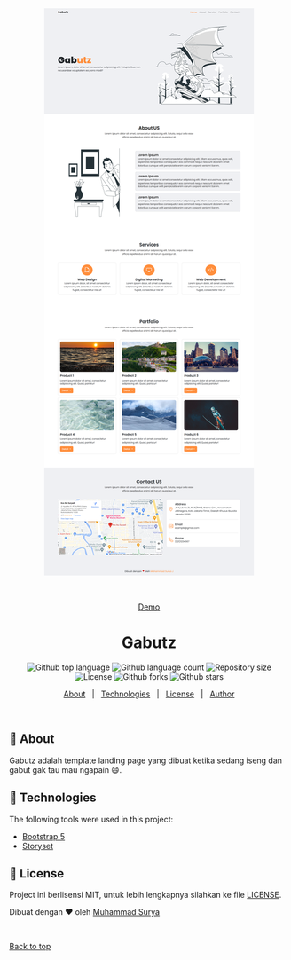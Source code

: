 <div align="center" id="top"> 
  <img src="./screenshot/ss.png" alt="Gabutz" />

  &#xa0;

  <a href="https://gabutz.netlify.app/">Demo</a>
</div>

<h1 align="center">Gabutz</h1>

<p align="center">
  <img alt="Github top language" src="https://img.shields.io/github/languages/top/suryamsj/gabutz-landingpage?color=56BEB8">

  <img alt="Github language count" src="https://img.shields.io/github/languages/count/suryamsj/gabutz-landingpage?color=56BEB8">

  <img alt="Repository size" src="https://img.shields.io/github/repo-size/suryamsj/gabutz-landingpage?color=56BEB8">

  <img alt="License" src="https://img.shields.io/github/license/suryamsj/gabutz-landingpage?color=56BEB8">

  <img alt="Github forks" src="https://img.shields.io/github/forks/suryamsj/gabutz-landingpage?color=56BEB8" />

  <img alt="Github stars" src="https://img.shields.io/github/stars/suryamsj/gabutz-landingpage?color=56BEB8" />
</p>

<!-- Status -->

<!-- <h4 align="center"> 
	🚧  Gabutz 🚀 Under construction...  🚧
</h4> 

<hr> -->

<p align="center">
  <a href="#dart-about">About</a> &#xa0; | &#xa0; 
  <a href="#rocket-technologies">Technologies</a> &#xa0; | &#xa0;
  <a href="#memo-license">License</a> &#xa0; | &#xa0;
  <a href="https://github.com/suryamsj target="_blank">Author</a>
</p>

<br>

## :dart: About ##

Gabutz adalah template landing page yang dibuat ketika sedang iseng dan gabut gak tau mau ngapain :smile:.

## :rocket: Technologies ##

The following tools were used in this project:

- [Bootstrap 5](https://getbootstrap.com/)
- [Storyset](https://storyset.com/)

## :memo: License ##

Project ini berlisensi MIT, untuk lebih lengkapnya silahkan ke file [LICENSE](LICENSE).


Dibuat dengan :heart: oleh <a href="https://github.com/suryamsj" target="_blank">Muhammad Surya</a>

&#xa0;

<a href="#top">Back to top</a>

